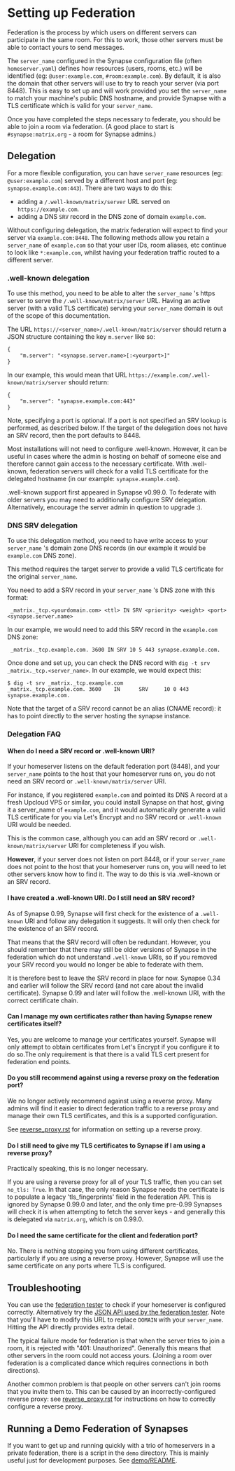 Setting up Federation
=====================

Federation is the process by which users on different servers can participate
in the same room. For this to work, those other servers must be able to contact
yours to send messages.

The ``server_name`` configured in the Synapse configuration file (often
``homeserver.yaml``) defines how resources (users, rooms, etc.) will be
identified (eg: ``@user:example.com``, ``#room:example.com``). By
default, it is also the domain that other servers will use to
try to reach your server (via port 8448). This is easy to set
up and will work provided you set the ``server_name`` to match your
machine's public DNS hostname, and provide Synapse with a TLS certificate
which is valid for your ``server_name``.

Once you have completed the steps necessary to federate, you should be able to
join a room via federation. (A good place to start is ``#synapse:matrix.org`` - a
room for Synapse admins.)


## Delegation

For a more flexible configuration, you can have ``server_name``
resources (eg: ``@user:example.com``) served by a different host and
port (eg: ``synapse.example.com:443``). There are two ways to do this:

- adding a ``/.well-known/matrix/server`` URL served on ``https://example.com``.
- adding a DNS ``SRV`` record in the DNS zone of domain
  ``example.com``.

Without configuring delegation, the matrix federation will
expect to find your server via ``example.com:8448``. The following methods
allow you retain a `server_name` of `example.com` so that your user IDs, room
aliases, etc continue to look like `*:example.com`, whilst having your
federation traffic routed to a different server.

### .well-known delegation

To use this method, you need to be able to alter the
``server_name`` 's https server to serve the ``/.well-known/matrix/server``
URL. Having an active server (with a valid TLS certificate) serving your
``server_name`` domain is out of the scope of this documentation.

The URL ``https://<server_name>/.well-known/matrix/server`` should
return a JSON structure containing the key ``m.server`` like so:

    {
	    "m.server": "<synapse.server.name>[:<yourport>]"
    }

In our example, this would mean that URL ``https://example.com/.well-known/matrix/server``
should return:

    {
	    "m.server": "synapse.example.com:443"
    }

Note, specifying a port is optional. If a port is not specified an SRV lookup
is performed, as described below. If the target of the
delegation does not have an SRV record, then the port defaults to 8448.

Most installations will not need to configure .well-known. However, it can be
useful in cases where the admin is hosting on behalf of someone else and
therefore cannot gain access to the necessary certificate. With .well-known,
federation servers will check for a valid TLS certificate for the delegated
hostname (in our example: ``synapse.example.com``).

.well-known support first appeared in Synapse v0.99.0. To federate with older
servers you may need to additionally configure SRV delegation. Alternatively,
encourage the server admin in question to upgrade :).

### DNS SRV delegation

To use this delegation method, you need to have write access to your
``server_name`` 's domain zone DNS records (in our example it would be
``example.com`` DNS zone).

This method requires the target server to provide a
valid TLS certificate for the original ``server_name``.

You need to add a SRV record in your ``server_name`` 's DNS zone with
this format:

     _matrix._tcp.<yourdomain.com> <ttl> IN SRV <priority> <weight> <port> <synapse.server.name>

In our example, we would need to add this SRV record in the
``example.com`` DNS zone:

     _matrix._tcp.example.com. 3600 IN SRV 10 5 443 synapse.example.com.

Once done and set up, you can check the DNS record with ``dig -t srv
_matrix._tcp.<server_name>``. In our example, we would expect this:

    $ dig -t srv _matrix._tcp.example.com
    _matrix._tcp.example.com. 3600    IN      SRV     10 0 443 synapse.example.com.

Note that the target of a SRV record cannot be an alias (CNAME record): it has to point
directly to the server hosting the synapse instance.

### Delegation FAQ
#### When do I need a SRV record or .well-known URI?

If your homeserver listens on the default federation port (8448), and your
`server_name` points to the host that your homeserver runs on, you do not need an SRV record or `.well-known/matrix/server` URI.

For instance, if you registered `example.com` and pointed its DNS A record at a
fresh Upcloud VPS or similar, you could install Synapse on that host,
giving it a server_name of `example.com`, and it would automatically generate a
valid TLS certificate for you via Let's Encrypt and no SRV record or
`.well-known` URI would be needed.

This is the common case, although you can add an SRV record or
`.well-known/matrix/server` URI for completeness if you wish.

**However**, if your server does not listen on port 8448, or if your `server_name`
does not point to the host that your homeserver runs on, you will need to let
other servers know how to find it. The way to do this is via .well-known or an
SRV record.

#### I have created a .well-known URI. Do I still need an SRV record?

As of Synapse 0.99, Synapse will first check for the existence of a `.well-known`
URI and follow any delegation it suggests. It will only then check for the
existence of an SRV record.

That means that the SRV record will often be redundant. However, you should
remember that there may still be older versions of Synapse in the federation
which do not understand `.well-known` URIs, so if you removed your SRV record you would no longer be able to federate with them.

It is therefore best to leave the SRV record in place for now. Synapse 0.34 and
earlier will follow the SRV record (and not care about the invalid
certificate). Synapse 0.99 and later will follow the .well-known URI, with the
correct certificate chain.

#### Can I manage my own certificates rather than having Synapse renew certificates itself?

Yes, you are welcome to manage your certificates yourself. Synapse will only
attempt to obtain certificates from Let's Encrypt if you configure it to do
so.The only requirement is that there is a valid TLS cert present for
federation end points.

#### Do you still recommend against using a reverse proxy on the federation port?

We no longer actively recommend against using a reverse proxy. Many admins will
find it easier to direct federation traffic to a reverse proxy and manage their
own TLS certificates, and this is a supported configuration.

See [reverse_proxy.rst](reverse_proxy.rst) for information on setting up a
reverse proxy.

#### Do I still need to give my TLS certificates to Synapse if I am using a reverse proxy?

Practically speaking, this is no longer necessary.

If you are using a reverse proxy for all of your TLS traffic, then you can set
`no_tls: True`. In that case, the only reason Synapse needs the certificate is
to populate a legacy 'tls_fingerprints' field in the federation API. This is
ignored by Synapse 0.99.0 and later, and the only time pre-0.99 Synapses will
check it is when attempting to fetch the server keys - and generally this is
delegated via `matrix.org`, which is on 0.99.0.

#### Do I need the same certificate for the client and federation port?

No. There is nothing stopping you from using different certificates,
particularly if you are using a reverse proxy. However, Synapse will use the
same certificate on any ports where TLS is configured.

## Troubleshooting

You can use the [federation tester](
<https://matrix.org/federationtester>) to check if your homeserver is
configured correctly. Alternatively try the [JSON API used by the federation tester](https://matrix.org/federationtester/api/report?server_name=DOMAIN).
Note that you'll have to modify this URL to replace ``DOMAIN`` with your
``server_name``. Hitting the API directly provides extra detail.

The typical failure mode for federation is that when the server tries to join
a room, it is rejected with "401: Unauthorized". Generally this means that other
servers in the room could not access yours. (Joining a room over federation is
a complicated dance which requires connections in both directions).

Another common problem is that people on other servers can't join rooms that
you invite them to. This can be caused by an incorrectly-configured reverse
proxy: see [reverse_proxy.rst](<reverse_proxy.rst>) for instructions on how to correctly
configure a reverse proxy.

## Running a Demo Federation of Synapses

If you want to get up and running quickly with a trio of homeservers in a
private federation, there is a script in the ``demo`` directory. This is mainly
useful just for development purposes. See [demo/README](<../demo/README>).
